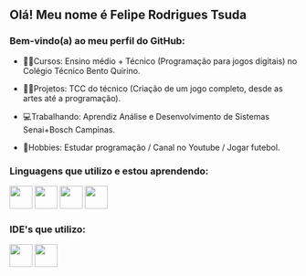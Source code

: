 ## Olá! Meu nome é Felipe Rodrigues Tsuda
### Bem-vindo(a) ao meu perfil do GitHub:

- 👨‍🏫Cursos: Ensino médio + Técnico (Programação para jogos digitais) no Colégio Técnico Bento Quirino.

- 👩‍💻Projetos: TCC do técnico (Criação de um jogo completo, desde as artes até a programação).

- 💻Trabalhando: Aprendiz Análise e Desenvolvimento de Sistemas Senai+Bosch Campinas.

- 🎈Hobbies: Estudar programação / Canal no Youtube / Jogar futebol.

### Linguagens que utilizo e estou aprendendo:

<img src="https://cdn.jsdelivr.net/gh/devicons/devicon/icons/python/python-original.svg" width="40" height="40"/> <img src="https://cdn.jsdelivr.net/gh/devicons/devicon/icons/java/java-original.svg"  width="40" height="40"/> <img src="https://cdn.jsdelivr.net/gh/devicons/devicon/icons/html5/html5-original.svg" width="40" height="40"/> <img src="https://cdn.jsdelivr.net/gh/devicons/devicon/icons/css3/css3-original.svg" width="40" height="40"/>

### IDE's que utilizo:

<img src="https://cdn.jsdelivr.net/gh/devicons/devicon/icons/pycharm/pycharm-original.svg"  width="40" height="40"/>  <img src="https://cdn.jsdelivr.net/gh/devicons/devicon/icons/intellij/intellij-original.svg" width="40" height="40"/> 







